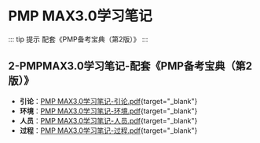 # PMP MAX3.0学习笔记

::: tip 提示
配套《PMP备考宝典（第2版）》
:::

## 2-PMPMAX3.0学习笔记-配套《PMP备考宝典（第2版）》

 * **引论**：[PMP MAX3.0学习笔记-引论.pdf](./PMP%20MAX3.0学习笔记-引论.pdf){target="_blank"}
 * **环境**：[PMP MAX3.0学习笔记-环境.pdf](./PMP%20MAX3.0学习笔记-环境.pdf){target="_blank"}
 * **人员**：[PMP MAX3.0学习笔记-人员.pdf](./PMP%20MAX3.0学习笔记-人员.pdf){target="_blank"}
 * **过程**：[PMP MAX3.0学习笔记-过程.pdf](./PMP%20MAX3.0学习笔记-过程.pdf){target="_blank"}